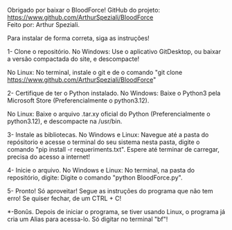 Obrigado por baixar o BloodForce! 
GitHub do projeto: https://www.github.com/ArthurSpeziali/BloodForce
<br>Feito por: Arthur Speziali.

Para instalar de forma correta, siga as instruções!

1- Clone o repositório.
No Windows:
Use o aplicativo GitDesktop, ou baixar a versão compactada do site, e descompacte!

No Linux:
No terminal, instale o git e de o comando "git clone https://www.github.com/ArthurSpeziali/BloodForce"

2- Certifique de ter o Python instalado.
No Windows:
Baixe o Python3 pela Microsoft Store (Preferencialmente o python3.12).

No Linux:
Baixe o arquivo .tar.xy oficial do Python (Preferencialmente o python3.12), e descompacte na /usr/bin.

3- Instale as bibliotecas.
No Windows e Linux:
Navegue até a pasta do repósitorio e acesse o terminal do seu sistema nesta pasta,
digite o comando "pip install -r requeriments.txt".
Espere até terminar de carregar, precisa do acesso a internet!

4- Inicie o arquivo.
No Windows e Linux:
No terminal, na pasta do repositório, digite:
Digite o comando "python BloodForce.py".

5- Pronto! Só aproveitar!
Segue as instruções do programa que não tem erro! Se quiser fechar, de um CTRL + C!

*-Bonûs.
Depois de iniciar o programa, se tiver usando Linux, o programa já cria um Alias para acessa-lo.
Só digitar no terminal "bf"!
